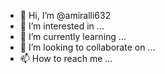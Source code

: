 - 👋 Hi, I’m @amiralli632
- 👀 I’m interested in ...
- 🌱 I’m currently learning ...
- 💞️ I’m looking to collaborate on ...
- 📫 How to reach me ...

<!---
amiralli632/amiralli632 is a ✨ special ✨ repository because its `README.md` (this file) appears on your GitHub profile.
You can click the Preview link to take a look at your changes.



